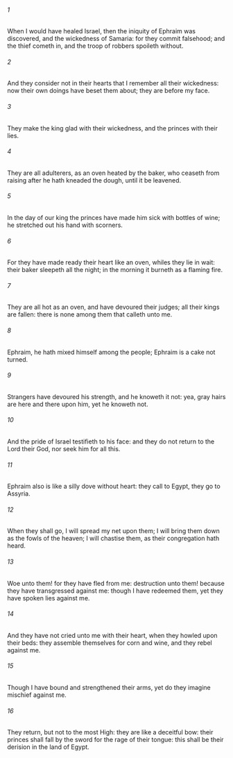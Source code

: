 ###### 1
When I would have healed Israel, then the iniquity of Ephraim was discovered, and the wickedness of Samaria: for they commit falsehood; and the thief cometh in, and the troop of robbers spoileth without.

###### 2
And they consider not in their hearts that I remember all their wickedness: now their own doings have beset them about; they are before my face.

###### 3
They make the king glad with their wickedness, and the princes with their lies.

###### 4
They are all adulterers, as an oven heated by the baker, who ceaseth from raising after he hath kneaded the dough, until it be leavened.

###### 5
In the day of our king the princes have made him sick with bottles of wine; he stretched out his hand with scorners.

###### 6
For they have made ready their heart like an oven, whiles they lie in wait: their baker sleepeth all the night; in the morning it burneth as a flaming fire.

###### 7
They are all hot as an oven, and have devoured their judges; all their kings are fallen: there is none among them that calleth unto me.

###### 8
Ephraim, he hath mixed himself among the people; Ephraim is a cake not turned.

###### 9
Strangers have devoured his strength, and he knoweth it not: yea, gray hairs are here and there upon him, yet he knoweth not.

###### 10
And the pride of Israel testifieth to his face: and they do not return to the Lord their God, nor seek him for all this.

###### 11
Ephraim also is like a silly dove without heart: they call to Egypt, they go to Assyria.

###### 12
When they shall go, I will spread my net upon them; I will bring them down as the fowls of the heaven; I will chastise them, as their congregation hath heard.

###### 13
Woe unto them! for they have fled from me: destruction unto them! because they have transgressed against me: though I have redeemed them, yet they have spoken lies against me.

###### 14
And they have not cried unto me with their heart, when they howled upon their beds: they assemble themselves for corn and wine, and they rebel against me.

###### 15
Though I have bound and strengthened their arms, yet do they imagine mischief against me.

###### 16
They return, but not to the most High: they are like a deceitful bow: their princes shall fall by the sword for the rage of their tongue: this shall be their derision in the land of Egypt.


